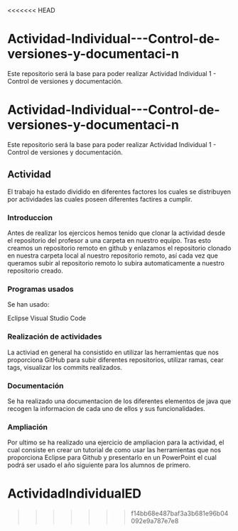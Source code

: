 <<<<<<< HEAD
# Actividad-Individual---Control-de-versiones-y-documentaci-n
Este repositorio será la base para poder realizar Actividad Individual 1 - Control de versiones y documentación.


# Actividad-Individual---Control-de-versiones-y-documentaci-n
Este repositorio será la base para poder realizar Actividad Individual 1 - Control de versiones y documentación.

## Actividad
El trabajo ha estado dividido en diferentes factores los cuales se distribuyen por actividades las cuales poseen diferentes factires a cumplir.

### Introduccion
Antes de realizar los ejercicos hemos tenido que clonar la actividad desde el repositorio del profesor a una carpeta en nuestro equipo. Tras esto creamos un repositorio remoto en github y enlazamos el repositorio clonado en nuestra carpeta local al nuestro repositorio remoto, así cada vez que queramos subir al repositorio remoto lo subira automaticamente a nuestro repositorio creado.

### Programas usados
Se han usado:

Eclipse
Visual Studio Code

### Realización de actividades
La activiad en general ha consistido en utilizar las herramientas que nos proporciona GitHub para subir diferentes repositorios, utilizar ramas, cear tags, visualizar los commits realizados.

### Documentación
Se ha realizado una documentacion de los diferentes elementos de java que recogen la informacion de cada uno de ellos y sus funcionalidades.

### Ampliación
Por ultimo se ha realizado una ejercicio de ampliacion para la actividad, el cual consiste en crear un tutorial de como usar las herramientas que nos proporciona Eclipse para Github y presentarlo en un PowerPoint el cual podrá ser usado el año siguiente para los alumnos de primero.



# ActividadIndividualED
>>>>>>> f14bb68e487baf3a3b681e96b04092e9a787e7e8
